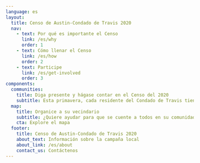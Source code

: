 ```yaml
---
language: es
layout:
  title: Censo de Austin-Condado de Travis 2020
  nav:
    - text: Por qué es importante el Censo
      link: /es/why
      order: 1
    - text: Cómo llenar el Censo
      link: /es/how
      order: 2
    - text: Participe
      link: /es/get-involved
      order: 3
components:
  communities:
    title: Diga presente y hágase contar en el Censo del 2020
    subtitle: Esta primavera, cada residente del Condado de Travis tiene el poder de moldear el futuro de nuestros vecindarios, escuelas y gobierno local. Será necesaria la participación de todas las comunidades, no importa que tan pequeñas o grandes sean, para ayudar a que cada persona sea contada.
  map:
    title: Organice a su vecindario
    subtitle: ¿Quiere ayudar para que se cuente a todos en su comunidad? Ayude a organizar en una de nuestras comunidades difíciles de contar o en su propio vecindario. Haga clic aquí para conocer más...
    cta: Explore el mapa
  footer:
    title: Censo de Austin-Condado de Travis 2020
    about_text: Información sobre la campaña local
    about_link: /es/about
    contact_us: Contáctenos
---
```

